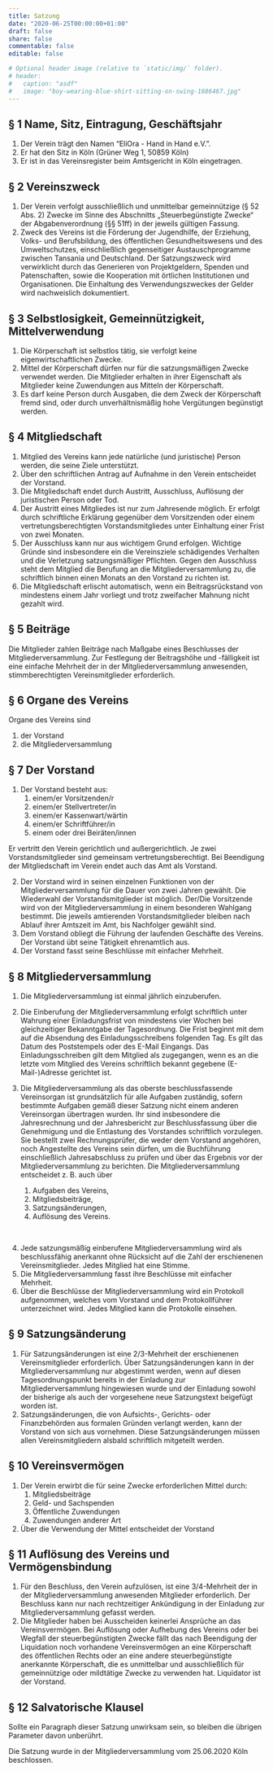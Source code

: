 ```yaml
---
title: Satzung
date: "2020-06-25T00:00:00+01:00"
draft: false
share: false
commentable: false
editable: false

# Optional header image (relative to `static/img/` folder).
# header:
#   caption: "asdf"
#   image: "boy-wearing-blue-shirt-sitting-on-swing-1686467.jpg"
---
```


## § 1 Name, Sitz, Eintragung, Geschäftsjahr

1. Der Verein trägt den Namen “EliOra - Hand in Hand e.V.”.
2. Er hat den Sitz in Köln (Grüner Weg 1, 50859 Köln)
3. Er ist in das Vereinsregister beim Amtsgericht in Köln eingetragen.

## § 2 Vereinszweck

1. Der Verein verfolgt ausschließlich und unmittelbar gemeinnützige (§ 52 Abs. 2) Zwecke im Sinne des Abschnitts „Steuerbegünstigte Zwecke“ der Abgabenverordnung (§§ 51ff) in der jeweils gültigen Fassung.
2. Zweck des Vereins ist die Förderung der Jugendhilfe, der Erziehung, Volks- und Berufsbildung, des öffentlichen Gesundheitswesens und des Umweltschutzes, einschließlich gegenseitiger Austauschprogramme zwischen Tansania und Deutschland.
Der Satzungszweck wird verwirklicht durch das Generieren von Projektgeldern, Spenden und Patenschaften, sowie die Kooperation mit örtlichen Institutionen und Organisationen. Die Einhaltung des Verwendungszweckes der Gelder wird nachweislich dokumentiert.

## § 3 Selbstlosigkeit, Gemeinnützigkeit, Mittelverwendung

1. Die Körperschaft ist selbstlos tätig, sie verfolgt keine eigenwirtschaftlichen Zwecke.
2. Mittel der Körperschaft dürfen nur für die satzungsmäßigen Zwecke verwendet werden.
Die Mitglieder erhalten in ihrer Eigenschaft als Mitglieder keine Zuwendungen aus Mitteln der Körperschaft.
3. Es darf keine Person durch Ausgaben, die dem Zweck der Körperschaft fremd sind, oder durch unverhältnismäßig hohe Vergütungen begünstigt werden.

## § 4 Mitgliedschaft

1. Mitglied des Vereins kann jede natürliche (und juristische) Person werden, die seine Ziele unterstützt.
2. Über den schriftlichen Antrag auf Aufnahme in den Verein entscheidet der Vorstand.
3. Die Mitgliedschaft endet durch Austritt, Ausschluss, Auflösung der juristischen Person oder Tod.
4. Der Austritt eines Mitgliedes ist nur zum Jahresende möglich.
Er erfolgt durch schriftliche Erklärung gegenüber dem Vorsitzenden oder einem vertretungsberechtigten Vorstandsmitgliedes unter Einhaltung einer Frist von zwei Monaten.
5. Der Ausschluss kann nur aus wichtigem Grund erfolgen. Wichtige Gründe sind insbesondere ein die Vereinsziele schädigendes Verhalten und die Verletzung satzungsmäßiger Pflichten.
Gegen den Ausschluss steht dem Mitglied die Berufung an die Mitgliederversammlung zu, die schriftlich binnen einen Monats an den Vorstand zu richten ist.
6. Die Mitgliedschaft erlischt automatisch, wenn ein Beitragsrückstand von mindestens einem Jahr vorliegt und trotz zweifacher Mahnung nicht gezahlt wird.

## § 5 Beiträge

Die Mitglieder zahlen Beiträge nach Maßgabe eines Beschlusses der Mitgliederversammlung.
Zur Festlegung der Beitragshöhe und -fälligkeit ist eine einfache Mehrheit der in der Mitgliederversammlung anwesenden, stimmberechtigten Vereinsmitglieder erforderlich.

## § 6 Organe des Vereins

Organe des Vereins sind
1. der Vorstand
2. die Mitgliederversammlung

## § 7 Der Vorstand

1. Der Vorstand besteht aus:
    1. einem/er Vorsitzenden/r
    2. einem/er Stellvertreter/in
    3. einem/er Kassenwart/wärtin
    4. einem/er Schriftführer/in
    5. einem oder drei Beiräten/innen

Er vertritt den Verein gerichtlich und außergerichtlich. Je zwei Vorstandsmitglieder sind gemeinsam vertretungsberechtigt.
Bei Beendigung der Mitgliedschaft im Verein endet auch das Amt als Vorstand.

2. Der Vorstand wird in seinen einzelnen Funktionen von der Mitgliederversammlung für die Dauer von zwei Jahren gewählt.
Die Wiederwahl der Vorstandsmitglieder ist möglich. Der/Die Vorsitzende wird von der Mitgliederversammlung in einem besonderen Wahlgang bestimmt.
Die jeweils amtierenden Vorstandsmitglieder bleiben nach Ablauf ihrer Amtszeit im Amt, bis Nachfolger gewählt sind.
3. Dem Vorstand obliegt die Führung der laufenden Geschäfte des Vereins. Der Vorstand übt seine Tätigkeit ehrenamtlich aus.
4. Der Vorstand fasst seine Beschlüsse mit einfacher Mehrheit.

## § 8 Mitgliederversammlung

1. Die Mitgliederversammlung ist einmal jährlich einzuberufen.
2. Die Einberufung der Mitgliederversammlung erfolgt schriftlich unter Wahrung einer Einladungsfrist von mindestens vier Wochen bei gleichzeitiger Bekanntgabe der Tagesordnung.
Die Frist beginnt mit dem auf die Absendung des Einladungsschreibens folgenden Tag.
Es gilt das Datum des Poststempels oder des E-Mail Eingangs.
Das Einladungsschreiben gilt dem Mitglied als zugegangen, wenn es an die letzte vom Mitglied des Vereins schriftlich bekannt gegebene (E-Mail-)Adresse gerichtet ist.
3. Die Mitgliederversammlung als das oberste beschlussfassende Vereinsorgan ist grundsätzlich für alle Aufgaben zuständig, sofern bestimmte Aufgaben gemäß dieser Satzung nicht einem anderen Vereinsorgan übertragen wurden.
Ihr sind insbesondere die Jahresrechnung und der Jahresbericht zur Beschlussfassung über die
Genehmigung und die Entlastung des Vorstandes schriftlich vorzulegen.
Sie bestellt zwei Rechnungsprüfer, die weder dem Vorstand angehören, noch Angestellte des Vereins sein dürfen, um die Buchführung einschließlich Jahresabschluss zu prüfen und über das Ergebnis vor der Mitgliederversammlung zu berichten.
Die Mitgliederversammlung entscheidet z. B. auch über

     1. Aufgaben des Vereins,
     2. Mitgliedsbeiträge,
     3. Satzungsänderungen,
     4. Auflösung des Vereins.  
</br>

4. Jede satzungsmäßig einberufene Mitgliederversammlung wird als beschlussfähig anerkannt ohne Rücksicht auf die Zahl der erschienenen Vereinsmitglieder.
Jedes Mitglied hat eine Stimme.
5. Die Mitgliederversammlung fasst ihre Beschlüsse mit einfacher Mehrheit.
6. Über die Beschlüsse der Mitgliederversammlung wird ein Protokoll aufgenommen, welches vom Vorstand und dem Protokollführer unterzeichnet wird.
Jedes Mitglied kann die Protokolle einsehen.

## § 9 Satzungsänderung

1. Für Satzungsänderungen ist eine 2/3-Mehrheit der erschienenen Vereinsmitglieder erforderlich.
Über Satzungsänderungen kann in der Mitgliederversammlung nur abgestimmt werden, wenn auf diesen Tagesordnungspunkt bereits in der Einladung zur Mitgliederversammlung hingewiesen wurde und der Einladung sowohl der bisherige als auch der vorgesehene neue Satzungstext beigefügt worden ist.
2. Satzungsänderungen, die von Aufsichts-, Gerichts- oder Finanzbehörden aus formalen Gründen verlangt werden, kann der Vorstand von sich aus vornehmen.
Diese Satzungsänderungen müssen allen Vereinsmitgliedern alsbald schriftlich mitgeteilt werden.

## § 10 Vereinsvermögen

1. Der Verein erwirbt die für seine Zwecke erforderlichen Mittel durch:
    1.  Mitgliedsbeiträge
    2.  Geld- und Sachspenden
    3.  Öffentliche Zuwendungen
    4.  Zuwendungen anderer Art
2. Über die Verwendung der Mittel entscheidet der Vorstand

## § 11 Auflösung des Vereins und Vermögensbindung

1. Für den Beschluss, den Verein aufzulösen, ist eine 3/4-Mehrheit der in der Mitgliederversammlung anwesenden Mitglieder erforderlich.
Der Beschluss kann nur nach rechtzeitiger Ankündigung in der Einladung zur Mitgliederversammlung gefasst werden.
2. Die Mitglieder haben bei Ausscheiden keinerlei Ansprüche an das Vereinsvermögen.
Bei Auflösung oder Aufhebung des Vereins oder bei Wegfall der steuerbegünstigten Zwecke fällt das nach Beendigung der Liquidation noch vorhandene Vereinsvermögen an eine Körperschaft des öffentlichen Rechts oder an eine andere steuerbegünstigte anerkannte Körperschaft, die es unmittelbar und ausschließlich für gemeinnützige oder mildtätige Zwecke zu verwenden hat.
Liquidator ist der Vorstand.

## § 12 Salvatorische Klausel

Sollte ein Paragraph dieser Satzung unwirksam sein, so bleiben die übrigen Parameter davon unberührt.

Die Satzung wurde in der Mitgliederversammlung vom 25.06.2020 Köln beschlossen.
